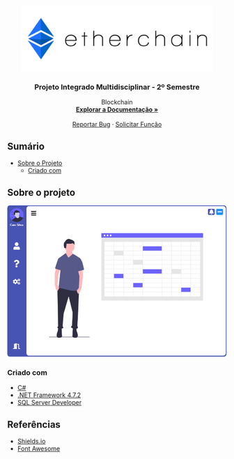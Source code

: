 <!--[![Contributors][contributors-shield]][contributors-url]
[![Forks][forks-shield]][forks-url]
[![Stargazers][stars-shield]][stars-url]
[![Issues][issues-shield]][issues-url]
[![MIT License][license-shield]][license-url]
[![LinkedIn][linkedin-shield]][linkedin-url]-->

<!-- PROJECT LOGO -->
<br />
<p align="center">
  <a href="https://github.com/CaaioSB/PIM2S">
    <img src="images/etherchain-horizontal.png" alt="Logo" width="440" height="150">
  </a>

  <h3 align="center">Projeto Integrado Multidisciplinar - 2º Semestre</h3>

  <p align="center">
    Blockchain
    <br />
    <a href="https://github.com/othneildrew/Best-README-Template"><strong>Explorar a Documentação »</strong></a>
    <br />
    <br />
    <!--<a href="https://github.com/othneildrew/Best-README-Template">View Demo</a>
    ·-->
    <a href="https://github.com/othneildrew/Best-README-Template/issues">Reportar Bug</a>
    ·
    <a href="https://github.com/othneildrew/Best-README-Template/issues">Solicitar Função</a>
  </p>
</p>



<!-- TABLE OF CONTENTS -->
## Sumário

* [Sobre o Projeto](#about-the-project)
  * [Criado com](#built-with)



<!-- ABOUT THE PROJECT -->
## Sobre o projeto

![Etherchain Screenshot][product-screenshot]

### Criado com

* [C#]()
* [.NET Framework 4.7.2]()
* [SQL Server Developer]()

## Referências
* [Shields.io](https://shields.io)
* [Font Awesome](https://fontawesome.com)

<!-- MARKDOWN LINKS & IMAGES -->
<!-- https://www.markdownguide.org/basic-syntax/#reference-style-links -->
[product-screenshot]: images/frmBase.png
